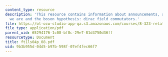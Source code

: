 ```yaml
---
content_type: resource
description: 'This resource contains information about announcements, summary of where
  we are and the boson hypothesis: dirac field commutators.'
file: https://ol-ocw-studio-app-qa.s3.amazonaws.com/courses/8-323-relativistic-quantum-field-theory-i-spring-2008/9b3b955d04d5b97b598f07ef4fec66f7_ft1ls04p_08.pdf
file_type: application/pdf
parent_uid: 65294176-1c08-bf8c-29e7-81d4750d36ff
resourcetype: Document
title: ft1ls04p_08.pdf
uid: 9b3b955d-04d5-b97b-598f-07ef4fec66f7
---
```

